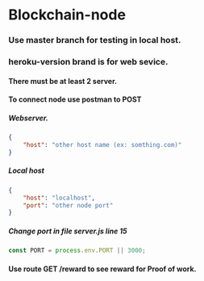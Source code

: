 # Blockchain-node

### Use master branch for testing in local host.

### heroku-version brand is for web sevice.

#### There must be at least 2 server.

#### To connect node use postman to POST
##### Webserver.

```json
{
	"host": "other host name (ex: somthing.com)"
}
```
##### Local host
```json
{
	"host": "localhost",
	"port": "other node port"
}
```
##### Change port in file server.js line 15
```javascript
const PORT = process.env.PORT || 3000;
```
#### Use route GET /reward to see reward for Proof of work.
